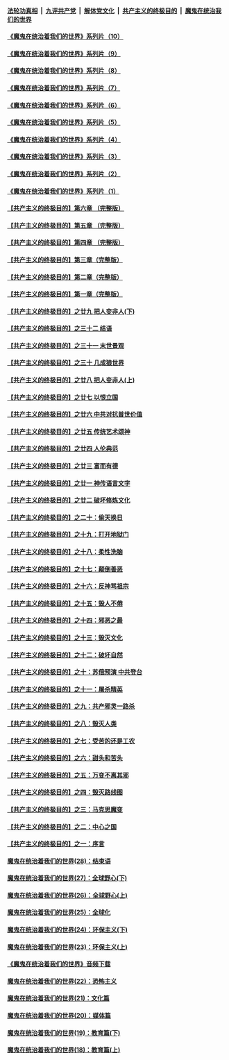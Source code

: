 

####  [法轮功真相](../../../../basic/blob/master/README.md?t=08210131) &nbsp;|&nbsp; [九评共产党](../../../../9ping.md/blob/master/README.md?t=08210131) &nbsp;|&nbsp; [解体党文化](../../../../jtdwh.md/blob/master/README.md?t=08210131)  &nbsp;|&nbsp; [共产主义的终极目的](../../../../gczydzjmd.md/blob/master/README.md?t=08210131) &nbsp;|&nbsp; [魔鬼在统治我们的世界](../../../../mgztzwmdsj.md/blob/master/README.md?t=08210131) 

#### [《魔鬼在统治着我们的世界》系列片（10）](../pages/nsc422/n12292670.md?t=08210131) 

#### [《魔鬼在统治着我们的世界》系列片（9）](../pages/nsc422/n12290859.md?t=08210131) 

#### [《魔鬼在统治着我们的世界》系列片（8）](../pages/nsc422/n12287445.md?t=08210131) 

#### [《魔鬼在统治着我们的世界》系列片（7）](../pages/nsc422/n12283425.md?t=08210131) 

#### [《魔鬼在统治着我们的世界》系列片（6）](../pages/nsc422/n12282314.md?t=08210131) 

#### [《魔鬼在统治着我们的世界》系列片（5）](../pages/nsc422/n12281419.md?t=08210131) 

#### [《魔鬼在统治着我们的世界》系列片（4）](../pages/nsc422/n12274024.md?t=08210131) 

#### [《魔鬼在统治着我们的世界》系列片（3）](../pages/nsc422/n12271322.md?t=08210131) 

#### [《魔鬼在统治着我们的世界》系列片（2）](../pages/nsc422/n12269049.md?t=08210131) 

#### [《魔鬼在统治着我们的世界》系列片（1）](../pages/nsc422/n12267575.md?t=08210131) 

#### [【共产主义的终极目的】第六章 （完整版）](../pages/nsc422/n11428913.md?t=08210131) 

#### [【共产主义的终极目的】第五章 （完整版）](../pages/nsc422/n11428912.md?t=08210131) 

#### [【共产主义的终极目的】第四章 （完整版）](../pages/nsc422/n11428907.md?t=08210131) 

#### [【共产主义的终极目的】第三章（完整版）](../pages/nsc422/n11428848.md?t=08210131) 

#### [【共产主义的终极目的】第二章（完整版）](../pages/nsc422/n11428831.md?t=08210131) 

#### [【共产主义的终极目的】第一章（完整版）](../pages/nsc422/n11417651.md?t=08210131) 

#### [【共产主义的终极目的】之廿九 把人变非人(下)](../pages/nsc422/n11344140.md?t=08210131) 

#### [【共产主义的终极目的】之三十二 结语](../pages/nsc422/n11360535.md?t=08210131) 

#### [【共产主义的终极目的】之三十一 末世景观](../pages/nsc422/n11351129.md?t=08210131) 

#### [【共产主义的终极目的】之三十 几成狼世界](../pages/nsc422/n11348280.md?t=08210131) 

#### [【共产主义的终极目的】之廿八 把人变非人(上)](../pages/nsc422/n11340492.md?t=08210131) 

#### [【共产主义的终极目的】之廿七 以恨立国](../pages/nsc422/n11336944.md?t=08210131) 

#### [【共产主义的终极目的】之廿六 中共对抗普世价值](../pages/nsc422/n11324785.md?t=08210131) 

#### [【共产主义的终极目的】之廿五 传统艺术颂神](../pages/nsc422/n11296396.md?t=08210131) 

#### [【共产主义的终极目的】之廿四 人伦典范](../pages/nsc422/n11296397.md?t=08210131) 

#### [【共产主义的终极目的】之廿三 富而有德](../pages/nsc422/n11283598.md?t=08210131) 

#### [【共产主义的终极目的】之廿一 神传语言文字](../pages/nsc422/n11263265.md?t=08210131) 

#### [【共产主义的终极目的】之廿二 破坏修炼文化](../pages/nsc422/n11245728.md?t=08210131) 

#### [【共产主义的终极目的】之二十：偷天换日](../pages/nsc422/n11238846.md?t=08210131) 

#### [【共产主义的终极目的】之十九：打开地狱门](../pages/nsc422/n11206376.md?t=08210131) 

#### [【共产主义的终极目的】之十八：柔性洗脑](../pages/nsc422/n11199994.md?t=08210131) 

#### [【共产主义的终极目的】之十七：颠倒善恶](../pages/nsc422/n11179782.md?t=08210131) 

#### [【共产主义的终极目的】之十六：反神骂祖宗](../pages/nsc422/n11166798.md?t=08210131) 

#### [【共产主义的终极目的】之十五：毁人不倦](../pages/nsc422/n11166792.md?t=08210131) 

#### [【共产主义的终极目的】之十四：邪恶之最](../pages/nsc422/n11150249.md?t=08210131) 

#### [【共产主义的终极目的】之十三：毁灭文化](../pages/nsc422/n11135227.md?t=08210131) 

#### [【共产主义的终极目的】之十二：破坏自然](../pages/nsc422/n11135214.md?t=08210131) 

#### [【共产主义的终极目的】之十：苏俄预演 中共登台](../pages/nsc422/n11118424.md?t=08210131) 

#### [【共产主义的终极目的】之十一：屠杀精英](../pages/nsc422/n11118442.md?t=08210131) 

#### [【共产主义的终极目的】之九：共产邪灵一路杀](../pages/nsc422/n11114139.md?t=08210131) 

#### [【共产主义的终极目的】之八：毁灭人类](../pages/nsc422/n11108503.md?t=08210131) 

#### [【共产主义的终极目的】之七：受苦的还是工农](../pages/nsc422/n11101809.md?t=08210131) 

#### [【共产主义的终极目的】之六：甜头和苦头](../pages/nsc422/n11096971.md?t=08210131) 

#### [【共产主义的终极目的】之五：万变不离其邪](../pages/nsc422/n11091285.md?t=08210131) 

#### [【共产主义的终极目的】之四：毁灭路线图](../pages/nsc422/n11086284.md?t=08210131) 

#### [【共产主义的终极目的】之三：马克思魔变](../pages/nsc422/n11061941.md?t=08210131) 

#### [【共产主义的终极目的】之二：中心之国](../pages/nsc422/n11047728.md?t=08210131) 

#### [【共产主义的终极目的】之一：序言](../pages/nsc422/n11086077.md?t=08210131) 

#### [魔鬼在统治着我们的世界(28)：结束语](../pages/nsc422/n10936246.md?t=08210131) 

#### [魔鬼在统治着我们的世界(27)：全球野心(下)](../pages/nsc422/n10928319.md?t=08210131) 

#### [魔鬼在统治着我们的世界(26)：全球野心(上)](../pages/nsc422/n10900318.md?t=08210131) 

#### [魔鬼在统治着我们的世界(25)：全球化](../pages/nsc422/n10788205.md?t=08210131) 

#### [魔鬼在统治着我们的世界(24)：环保主义(下)](../pages/nsc422/n10695307.md?t=08210131) 

#### [魔鬼在统治着我们的世界(23)：环保主义(上)](../pages/nsc422/n10688613.md?t=08210131) 

#### [《魔鬼在统治着我们的世界》音频下载](../pages/nsc422/n10635553.md?t=08210131) 

#### [魔鬼在统治着我们的世界(22)：恐怖主义](../pages/nsc422/n10614727.md?t=08210131) 

#### [魔鬼在统治着我们的世界(21)：文化篇](../pages/nsc422/n10597706.md?t=08210131) 

#### [魔鬼在统治着我们的世界(20)：媒体篇](../pages/nsc422/n10586579.md?t=08210131) 

#### [魔鬼在统治着我们的世界(19)：教育篇(下)](../pages/nsc422/n10564808.md?t=08210131) 

#### [魔鬼在统治着我们的世界(18)：教育篇(上)](../pages/nsc422/n10526970.md?t=08210131) 

